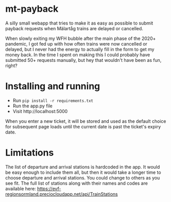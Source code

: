 # mt-payback

A silly small webapp that tries to make it as easy as possible to submit payback requests when Mälartåg trains are delayed or cancelled.

When slowly exiting my WFH bubble after the main phase of the 2020+ pandemic, I got fed up with how often trains were now cancelled or delayed, but I never had the energy to actually fill in the form to get my money back. In the time I spent on making this I could probably have submitted 50+ requests manually, but hey that wouldn't have been as fun, right?

# Installing and running

* Run `pip install -r requirements.txt`
* Run the app.py file
* Visit http://localhost:5000

When you enter a new ticket, it will be stored and used as the default choice for subsequent page loads until the current date is past the ticket's expiry date.

# Limitations

The list of departure and arrival stations is hardcoded in the app. It would be easy enough to include them all, but then it would take a longer time to choose departure and arrival stations. You could change to others as you see fit. The full list of stations along with their names and codes are available here: https://evf-regionsormland.preciocloudapp.net/api/TrainStations